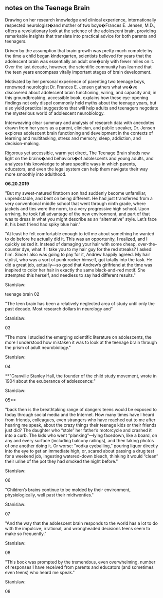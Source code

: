 ## notes on the Teenage Brain

Drawing on her research knowledge and clinical experience, internationally respected neurologist�and mother of two boys�Frances E. Jensen, M.D., offers a revolutionary look at the science of the adolescent brain, providing remarkable insights that translate into practical advice for both parents and teenagers.

Driven by the assumption that brain growth was pretty much complete by the time a child began kindergarten, scientists believed for years that the adolescent brain was essentially an adult one�only with fewer miles on it. Over the last decade, however, the scientific community has learned that the teen years encompass vitally important stages of brain development.

Motivated by her personal experience of parenting two teenage boys, renowned neurologist Dr. Frances E. Jensen gathers what we�ve discovered about adolescent brain functioning, wiring, and capacity and, in this groundbreaking, accessible book, explains how these eye-opening findings not only dispel commonly held myths about the teenage years, but also yield practical suggestions that will help adults and teenagers negotiate the mysterious world of adolescent neurobiology.

Interweaving clear summary and analysis of research data with anecdotes drawn from her years as a parent, clinician, and public speaker, Dr. Jensen explores adolescent brain functioning and development in the contexts of learning and multitasking, stress and memory, sleep, addiction, and decision-making.

Rigorous yet accessible, warm yet direct, The Teenage Brain sheds new light on the brains�and behaviors�of adolescents and young adults, and analyzes this knowledge to share specific ways in which parents, educators, and even the legal system can help them navigate their way more smoothly into adulthood.

**06.20.2019**

"But my sweet-natured firstborn son had suddenly become unfamiliar, unpredictable, and bent on being different. He had just     transferred from a very conventional middle school that went through ninth grade, where jackets and ties were the norm, to a very progressive high school. Upon arriving, he took full advantage of the new environment, and part of that was to dress in what you might describe as an “alternative” style. Let’s face it, his best friend had spiky blue hair."

"At least he felt comfortable enough to tell me about something he wanted to do before he actually did it. This was an opportunity, I realized, and I quickly seized it. Instead of damaging your hair with some cheap, over-the-counter dye, what if I take you to my hair guy for the red streaks? I asked him. Since I also was going to pay for it, Andrew happily agreed. My hair stylist, who was a sort of punk rocker himself, got totally into the task. He did a great job, actually—so good that Andrew’s girlfriend at the time was inspired to color her hair in exactly the same black-and-red motif. She attempted this herself, and needless to say had different results."

Stanislaw:

teenage brain 02


"The teen brain has been a relatively neglected area of study until only the past decade. Most research dollars in neurology and"

Stanislaw:

03


"The more I studied the emerging scientific literature on adolescents, the more I understood how mistaken it was to look at the teenage brain through the prism of adult neurobiology."

Stanislaw:

04


**"Granville Stanley Hall, the founder of the child study movement, wrote in 1904 about the exuberance of adolescence:"

Stanislaw:

05**


"back then is the breathtaking range of dangers teens would be exposed to today through social media and the Internet. How many times have I heard from friends, colleagues, even strangers who have reached out to me after hearing me speak, about the crazy things their teenage kids or their friends just did? The daughter who “stole” her father’s motorcycle and crashed it into a curb. The kids who went “planking”—lying facedown, like a board, on any and every surface (including balcony railings), and then taking photos of one another doing it. Or worse: “vodka eyeballing,” pouring liquor directly into the eye to get an immediate high, or, scared about passing a drug test for a weekend     job, ingesting watered-down bleach, thinking it would “clean” their urine of the pot they had smoked the night before."

Stanislaw:

06


"Children’s brains continue to be molded by their environment, physiologically, well past their midtwenties."

Stanislaw:

07


"And the way that the adolescent brain responds to the world has a lot to do with the impulsive, irrational, and wrongheaded decisions teens seem to make so frequently."

Stanislaw:

08


"This book was prompted by the tremendous, even overwhelming, number of responses I have received from parents and educators (and sometimes even teens) who heard me speak."

Stanislaw:

08
